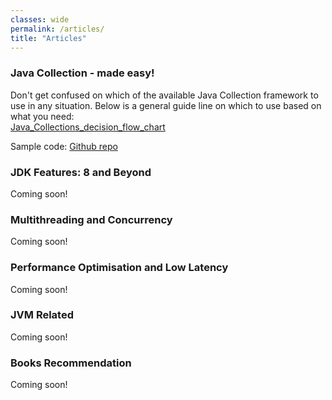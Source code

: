 ```yaml
---
classes: wide
permalink: /articles/
title: "Articles"
---
```

### Java Collection - made easy!
Don't get confused on which of the available Java Collection framework to use in any situation. Below is a general guide line on which to use based on what you need:  
[Java_Collections_decision_flow_chart](../assets/articles/java_collections_mermaidchart.png)  

Sample code: [Github repo](*)

### JDK Features: 8 and Beyond  
Coming soon!  

### Multithreading and Concurrency 
Coming soon!  

### Performance Optimisation and Low Latency  
Coming soon!  

### JVM Related  
Coming soon!  

### Books Recommendation  
Coming soon!
